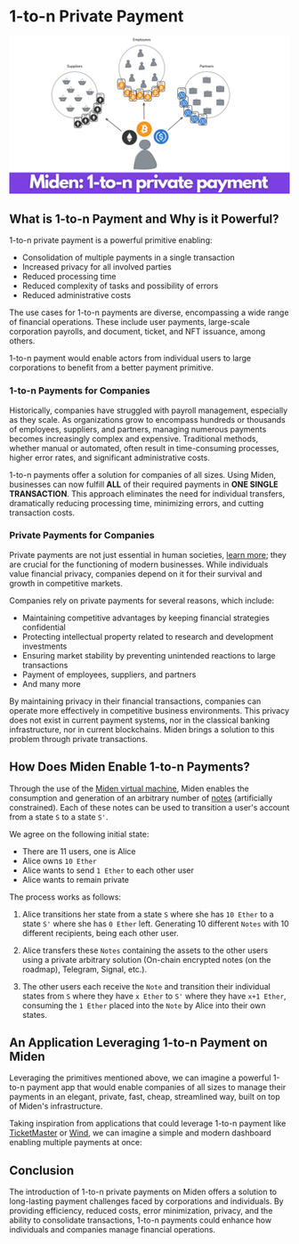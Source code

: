 # 1-to-n Private Payment

![1-to-n private payment](../../assets/images/1-to-n_private_payment.png)

## What is 1-to-n Payment and Why is it Powerful?

1-to-n private payment is a powerful primitive enabling:

- Consolidation of multiple payments in a single transaction
- Increased privacy for all involved parties
- Reduced processing time
- Reduced complexity of tasks and possibility of errors
- Reduced administrative costs

The use cases for 1-to-n payments are diverse, encompassing a wide range of financial operations. These include user payments, large-scale corporation payrolls, and document, ticket, and NFT issuance, among others.

1-to-n payment would enable actors from individual users to large corporations to benefit from a better payment primitive.

### 1-to-n Payments for Companies

Historically, companies have struggled with payroll management, especially as they scale. As organizations grow to encompass hundreds or thousands of employees, suppliers, and partners, managing numerous payments becomes increasingly complex and expensive. Traditional methods, whether manual or automated, often result in time-consuming processes, higher error rates, and significant administrative costs.

1-to-n payments offer a solution for companies of all sizes. Using Miden, businesses can now fulfill **ALL** of their required payments in **ONE SINGLE TRANSACTION**. This approach eliminates the need for individual transfers, dramatically reducing processing time, minimizing errors, and cutting transaction costs.

### Private Payments for Companies

Private payments are not just essential in human societies, [learn more](./private_payment.md); they are crucial for the functioning of modern businesses. While individuals value financial privacy, companies depend on it for their survival and growth in competitive markets.

Companies rely on private payments for several reasons, which include:

- Maintaining competitive advantages by keeping financial strategies confidential
- Protecting intellectual property related to research and development investments
- Ensuring market stability by preventing unintended reactions to large transactions
- Payment of employees, suppliers, and partners
- And many more

By maintaining privacy in their financial transactions, companies can operate more effectively in competitive business environments. This privacy does not exist in current payment systems, nor in the classical banking infrastructure, nor in current blockchains. Miden brings a solution to this problem through private transactions.

## How Does Miden Enable 1-to-n Payments?

Through the use of the [Miden virtual machine](https://github.com/0xPolygonMiden/miden-vm), Miden enables the consumption and generation of an arbitrary number of [notes](https://docs.polygon.technology/miden/miden-base/architecture/notes/) (artificially constrained). Each of these notes can be used to transition a user's account from a state `S` to a state `S'`.

We agree on the following initial state:

- There are 11 users, one is Alice
- Alice owns `10 Ether`
- Alice wants to send `1 Ether` to each other user
- Alice wants to remain private

The process works as follows:

1. Alice transitions her state from a state `S` where she has `10 Ether` to a state `S'` where she has `0 Ether` left. Generating 10 different `Notes` with 10 different recipients, being each other user.

2. Alice transfers these `Notes` containing the assets to the other users using a private arbitrary solution (On-chain encrypted notes (on the roadmap), Telegram, Signal, etc.).

3. The other users each receive the `Note` and transition their individual states from `S` where they have `x Ether` to `S'` where they have `x+1 Ether`, consuming the `1 Ether` placed into the `Note` by Alice into their own states.

## An Application Leveraging 1-to-n Payment on Miden

Leveraging the primitives mentioned above, we can imagine a powerful 1-to-n payment app that would enable companies of all sizes to manage their payments in an elegant, private, fast, cheap, streamlined way, built on top of Miden's infrastructure.

Taking inspiration from applications that could leverage 1-to-n payment like [TicketMaster](https://www.ticketmaster.com/) or [Wind](https://wind.app/developer), we can imagine a simple and modern dashboard enabling multiple payments at once:

<!-- Image of imagined application -->

## Conclusion

The introduction of 1-to-n private payments on Miden offers a solution to long-lasting payment challenges faced by corporations and individuals. By providing efficiency, reduced costs, error minimization, privacy, and the ability to consolidate transactions, 1-to-n payments could enhance how individuals and companies manage financial operations.
